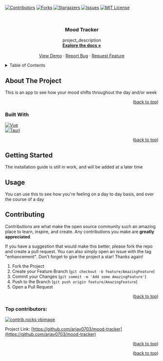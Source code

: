 <!-- Improved compatibility of back to top link: See: https://github.com/othneildrew/Best-README-Template/pull/73 -->
<a id="readme-top"></a>
<!--
*** Thanks for checking out the Best-README-Template. If you have a suggestion
*** that would make this better, please fork the repo and create a pull request
*** or simply open an issue with the tag "enhancement".
*** Don't forget to give the project a star!
*** Thanks again! Now go create something AMAZING! :D
-->



<!-- PROJECT SHIELDS -->
<!--
*** I'm using markdown "reference style" links for readability.
*** Reference links are enclosed in brackets [ ] instead of parentheses ( ).
*** See the bottom of this document for the declaration of the reference variables
*** for contributors-url, forks-url, etc. This is an optional, concise syntax you may use.
*** https://www.markdownguide.org/basic-syntax/#reference-style-links
-->
[![Contributors][contributors-shield]][contributors-url]
[![Forks][forks-shield]][forks-url]
[![Stargazers][stars-shield]][stars-url]
[![Issues][issues-shield]][issues-url]
[![MIT License][license-shield]][license-url]



<!-- PROJECT LOGO -->
<br />
<div align="center">
  <!-- <a href="https://github.com/arjav0703/mood-tracker">
    <img src="images/logo.png" alt="Logo" width="80" height="80">
  </a> -->

<h3 align="center"> Mood Tracker</h3>

  <p align="center">
    project_description
    <br />
    <a href="https://github.com/arjav0703/mood-tracker"><strong>Explore the docs »</strong></a>
    <br />
    <br />
    <a href="https://github.com/arjav0703/mood-tracker">View Demo</a>
    &middot;
    <a href="https://github.com/arjav0703/mood-tracker/issues/new?labels=bug&template=bug-report---.md">Report Bug</a>
    &middot;
    <a href="https://github.com/arjav0703/mood-tracker/issues/new?labels=enhancement&template=feature-request---.md">Request Feature</a>
  </p>
</div>



<!-- TABLE OF CONTENTS -->
<details>
  <summary>Table of Contents</summary>
  <ol>
    <li>
      <a href="#about-the-project">About The Project</a>
      <ul>
        <li><a href="#built-with">Built With</a></li>
      </ul>
    </li>
    <li>
      <a href="#getting-started">Getting Started</a>
      <ul>
        <li><a href="#prerequisites">Prerequisites</a></li>
        <li><a href="#installation">Installation</a></li>
      </ul>
    </li>
    <li><a href="#usage">Usage</a></li>
    <li><a href="#roadmap">Roadmap</a></li>
    <li><a href="#contributing">Contributing</a></li>
  </ol>
</details>



<!-- ABOUT THE PROJECT -->
## About The Project


This is an app to see how your mood shifts throughout the day and/or week
<p align="right">(<a href="#readme-top">back to top</a>)</p>



### Built With

 [![Vue][Vue.js]][Vue-url] <br/>
 [![Tauri][Tauri]][Tauri-url]


<p align="right">(<a href="#readme-top">back to top</a>)</p>



<!-- GETTING STARTED -->
## Getting Started

The installation guide is still in work, and will be added at a later time
<!--### Prerequisites

This is an example of how to list things you need to use the software and how to install them.
* Tauri
  ```sh
  npm install npm@latest -g
  ```

### Installation

1. Get a free API Key at [https://example.com](https://example.com)
2. Clone the repo
   ```sh
   git clone https://github.com/arjav0703/mood-tracker.git
   ```
3. Install NPM packages
   ```sh
   npm install
   ```
4. Enter your API in `config.js`
   ```js
   const API_KEY = 'ENTER YOUR API';
   ```
5. Change git remote url to avoid accidental pushes to base project
   ```sh
   git remote set-url origin arjav0703/mood-tracker
   git remote -v # confirm the changes
   ```

<p align="right">(<a href="#readme-top">back to top</a>)</p>
-->


<!-- USAGE EXAMPLES -->
## Usage

You can use this to see how you're feeling on a day to day basis, and over the course of a day
<!-- CONTRIBUTING -->
## Contributing

Contributions are what make the open source community such an amazing place to learn, inspire, and create. Any contributions you make are **greatly appreciated**.

If you have a suggestion that would make this better, please fork the repo and create a pull request. You can also simply open an issue with the tag "enhancement".
Don't forget to give the project a star! Thanks again!

1. Fork the Project
2. Create your Feature Branch (`git checkout -b feature/AmazingFeature`)
3. Commit your Changes (`git commit -m 'Add some AmazingFeature'`)
4. Push to the Branch (`git push origin feature/AmazingFeature`)
5. Open a Pull Request

<p align="right">(<a href="#readme-top">back to top</a>)</p>

### Top contributors:

<a href="https://github.com/arjav0703/mood-tracker/graphs/contributors">
  <img src="https://contrib.rocks/image?repo=arjav0703/mood-tracker" alt="contrib.rocks vbimage" />
</a>




Project Link: [https://github.com/arjav0703/mood-tracker](https://github.com/arjav0703/mood-tracker)

<p align="right">(<a href="#readme-top">back to top</a>)</p>





<p align="right">(<a href="#readme-top">back to top</a>)</p>



<!-- MARKDOWN LINKS & IMAGES -->
<!-- https://www.markdownguide.org/basic-syntax/#reference-style-links -->
[contributors-shield]: https://img.shields.io/github/contributors/arjav0703/mood-tracker.svg?style=for-the-badge
[contributors-url]: https://github.com/arjav0703/mood-tracker/graphs/contributors
[forks-shield]: https://img.shields.io/github/forks/arjav0703/mood-tracker.svg?style=for-the-badge
[forks-url]: https://github.com/arjav0703/mood-tracker/network/members
[stars-shield]: https://img.shields.io/github/stars/arjav0703/mood-tracker.svg?style=for-the-badge
[stars-url]: https://github.com/arjav0703/mood-tracker/stargazers
[issues-shield]: https://img.shields.io/github/issues/arjav0703/mood-tracker.svg?style=for-the-badge
[issues-url]: https://github.com/arjav0703/mood-tracker/issues
[license-shield]: https://img.shields.io/github/license/arjav0703/mood-tracker.svg?style=for-the-badge
[license-url]: https://github.com/arjav0703/mood-tracker/blob/master/LICENSE.txt

[Vue.js]: https://img.shields.io/badge/Vue.js-35495E?style=for-the-badge&logo=vuedotjs&logoColor=4FC08D
[Vue-url]: https://vuejs.org/

[Tauri]: https://img.shields.io/badge/Tauri-yellow?style=for-the-badge&logo=Tauri&logoColor=white
[Tauri-url]: https://tauri.app